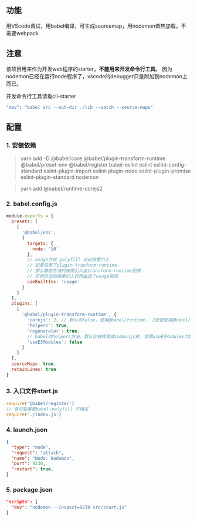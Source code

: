 ## 功能
用VScode调试，用babel编译，可生成sourcemap，用nodemon做热加载，不需要webpack

## 注意
该项目用来作为开发web程序的starter，**不能用来开发命令行工具**。
因为nodemon已经在运行node程序了，vscode的debugger只是附加到nodemon上而已。

开发命令行工具请看cli-starter

```bash
"dev": "babel src --out-dir ./lib --watch --source-maps"
```

## 配置

### 1. 安装依赖
> yarn add -D @babel/core @babel/plugin-transform-runtime @babel/preset-env @babel/register babel-eslint eslint eslint-config-standard eslint-plugin-import eslint-plugin-node eslint-plugin-promise eslint-plugin-standard nodemon

> yarn add @babel/runtime-corejs2

### 2. babel.config.js

```javascript
module.exports = {
  presets: [
    [
      '@babel/env',
      {
        targets: {
          node: '10'
        },
        // usage会使 polyfill 自动按需引入
        // 如果设置了plugin-tranform-runtime，
        // 那么静态方法的按需引入由transform-runtime完成
        // 实例方法的按需引入仍然由这个usage完成
        useBuiltIns: 'usage'
      }
    ]
  ],
  plugins: [
    [
      '@babel/plugin-transform-runtime', {
        'corejs': 2, // 默认为false，使用@babel/runtime， 2就是使用@babel/runtime-corejs2
        'helpers': true,
        'regenerator': true,
        // babel的helpers方法，默认会被转换成commonjs的，如果useESModules为true，就不会转换
        'useESModules': false
      }
    ]
  ],
  sourceMaps: true,
  retainLines: true
}
```

### 3. 入口文件start.js
```javascript
require('@babel/register')
// 有可能需要babel-polyfill 不确定
require('./index.js')
```

### 4. launch.json
```json
{
  "type": "node",
  "request": "attach",
  "name": "Node: Nodemon",
  "port": 9230,
  "restart": true,
}
```

### 5. package.json
```json
"scripts": {
  "dev": "nodemon --inspect=9230 src/start.js"
}
```